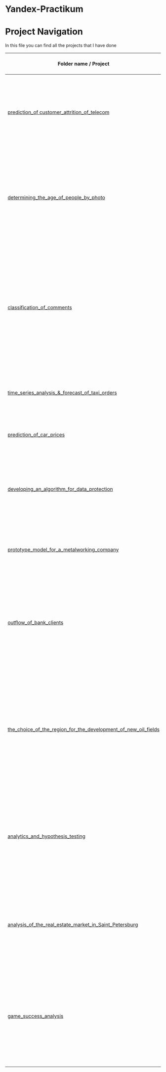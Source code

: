 # Yandex-Practikum

# Project Navigation
In this file you can find all the projects that I have done  

Folder name / Project |Project objective| Python libraries used
---|---|---
[prediction_of customer_attrition_of_telecom](https://github.com/Yuren293/Yandex-Practikum/tree/main/1.%20prediction_of%20customer_attrition_of_telecom(F))|Based on the data of the mobile operator's customers, analyze the behavior of customers and search for the optimal tariff|pandas, matplotlib, numpy, scipy, math, seaborn, sklearn
 [determining_the_age_of_people_by_photo](https://github.com/Yuren293/Yandex-Practikum/tree/main/2.%20determining_the_age_of_people_by_photo)|Build a model that can determine the approximate age of a person from a photo. There is a set of photos of people with age indication|pandas, keras, matplotlib, seaborn
 [сlassification_of_comments](https://github.com/Yuren293/Yandex-Practikum/tree/main/3.%20%D1%81lassification_of_comments)|Speed up the moderation of comments in the community by automating the assessment of their toxicity, train the model to classify comments into positive and negative|pandas, sklearn, numpy, NLTK, LightGBM, Catboost 
 [time_series_analysis_&_forecast_of_taxi_orders](https://github.com/Yuren293/Yandex-Practikum/tree/main/5.%20time_series_analysis_%26_forecast_of_taxi_orders)|Train a model to predict the number of taxi orders for the next hour|pandas, sklearn, numpy, LightGMB, matplotlib, statsmodels, catboost
 [prediction_of_car_prices](https://github.com/Yuren293/Yandex-Practikum/tree/main/4.%20prediction_of_car_prices)|Train the model to determine the market value of the car|pandas, sklearn, numpy, LightGBM, Catboost
 [developing_an_algorithm_for_data_protection](https://github.com/Yuren293/Yandex-Practikum/tree/main/6.%20developing_an_algorithm_for_data_protection)|To protect the personal information of insurance company clients by the method of data conversion| pandas, seaborn, numpy, sklearn
 [prototype_model_for_a_metalworking_company](https://github.com/Yuren293/Yandex-Practikum/tree/main/7.%20prototype_model_for_a_metalworking_company)|To develop models predicting the recovery rate of gold from gold-bearing ore| pandas, sklearn, numpy, seaborn, matplotlib, math 
 [outflow_of_bank_clients](https://github.com/Yuren293/Yandex-Practikum/tree/main/8.%20outflow_of_bank_clients)|Analyze the outflow of customers from the bank to choose a strategy for working with them (retaining old customers or attracting new customers)| pandas, matplotlib, seaborn, numpy, sklearn, math
 [the_choice_of_the_region_for_the_development_of_new_oil_fields](https://github.com/Yuren293/Yandex-Practikum/tree/main/9.%20the_choice_of_the_region_for_the_development_of_new_il_fields)|Decide in which region to extract oil. Build a machine learning model that will help determine the region where mining will bring the greatest profit with the least risk of losses| pandas, numpy, sklearn, math, matplotlib, seaborn, scipy
 [analytics_and_hypothesis_testing](https://github.com/Yuren293/Yandex-Practikum/tree/main/analytics_and_hypothesis_testing)|To unload and prepare airline data using SQL, to test the hypothesis of the difference in the average demand for tickets during various events|pandas, matplotlib, scipy
 [analysis_of_the_real_estate_market_in_Saint_Petersburg](https://github.com/Yuren293/Yandex-Practikum/tree/main/analysis_of_the_real_estate_market_in_Saint_Petersburg)|Using Yandex service data.Real estate, determine the market value of real estate and typical parameters of apartments| pandas, matplotlib, math
 [game_success_analysis](https://github.com/Yuren293/Yandex-Practikum/tree/main/game_success_analysis)|Using historical data on sales of computer games, user and expert ratings, genres and platforms, to identify patterns that determine the success of the game| pandas, numpy, matplotlib, seaborn, scipy

